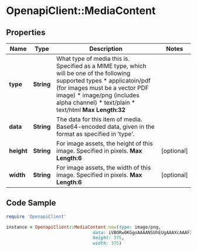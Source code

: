 # OpenapiClient::MediaContent

## Properties

Name | Type | Description | Notes
------------ | ------------- | ------------- | -------------
**type** | **String** | What type of media this is. Specified as a MIME type, which will be one of the following supported types   * applicatoin/pdf (for images must be a vector PDF image) * image/png (includes alpha channel) * text/plain  * text/html  __Max Length:32__   | 
**data** | **String** | The data for this item of media. Base64-encoded data, given in the format as specified in ‘type’.  | 
**height** | **String** | For image assets, the height of this image. Specified in pixels.     __Max Length:6__   | [optional] 
**width** | **String** | For image assets, the width of this image. Specified in pixels.        __Max Length:6__   | [optional] 

## Code Sample

```ruby
require 'OpenapiClient'

instance = OpenapiClient::MediaContent.new(type: image/png,
                                 data: iVBORw0KGgoAAAANSUhEUgAAAXcAAAF3CAIAAADRopypAAAABGdBTUEAANbY1E9YMgAAAAlwSFlzAAAASAAAAEgARslrPgAAGtNJREFUeNrt3W9oW,
                                 height: 375,
                                 width: 375)
```


